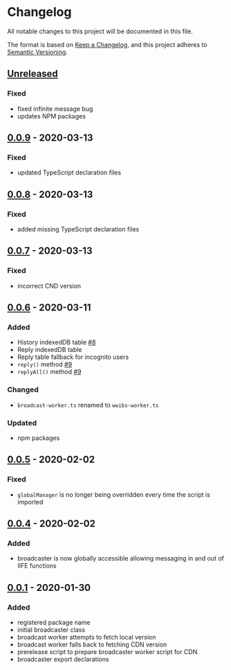 # Changelog

All notable changes to this project will be documented in this file.

The format is based on [Keep a Changelog](https://keepachangelog.com/en/1.0.0/),
and this project adheres to [Semantic Versioning](https://semver.org/spec/v2.0.0.html).

## [Unreleased]

### Fixed

-   fixed infinite message bug
-   updates NPM packages

## [0.0.9] - 2020-03-13

### Fixed

-   updated TypeScript declaration files

## [0.0.8] - 2020-03-13

### Fixed

-   added missing TypeScript declaration files

## [0.0.7] - 2020-03-13

### Fixed

-   incorrect CND version

## [0.0.6] - 2020-03-11

### Added

-   History indexedDB table [#8](https://github.com/Pageworks/wwibs/issues/8)
-   Reply indexedDB table
-   Reply table fallback for incognito users
-   `reply()` method [#9](https://github.com/Pageworks/wwibs/issues/9)
-   `replyAll()` method [#9](https://github.com/Pageworks/wwibs/issues/9)

### Changed

-   `broadcast-worker.ts` renamed to `wwibs-worker.ts`

### Updated

-   npm packages

## [0.0.5] - 2020-02-02

### Fixed

-   `globalManager` is no longer being overridden every time the script is imported

## [0.0.4] - 2020-02-02

### Added

-   broadcaster is now globally accessible allowing messaging in and out of IIFE functions

## [0.0.1] - 2020-01-30

### Added

-   registered package name
-   initial broadcaster class
-   broadcast worker attempts to fetch local version
-   broadcast worker falls back to fetching CDN version
-   prerelease script to prepare broadcaster worker script for CDN
-   broadcaster export declarations

[unreleased]: https://github.com/Pageworks/wwibs/compare/v0.0.9...HEAD
[0.0.9]: https://github.com/Pageworks/wwibs/releases/tag/v0.0.9...v0.0.8
[0.0.8]: https://github.com/Pageworks/wwibs/releases/tag/v0.0.8...v0.0.7
[0.0.7]: https://github.com/Pageworks/wwibs/releases/tag/v0.0.7...v0.0.6
[0.0.6]: https://github.com/Pageworks/wwibs/releases/tag/v0.0.6...v0.0.5
[0.0.5]: https://github.com/Pageworks/wwibs/releases/tag/v0.0.5...v0.0.4
[0.0.4]: https://github.com/Pageworks/wwibs/releases/tag/v0.0.4...v0.0.1
[0.0.1]: https://github.com/Pageworks/wwibs/releases/tag/v0.0.1
